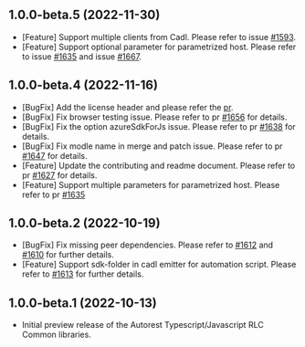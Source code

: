## 1.0.0-beta.5 (2022-11-30)

- [Feature] Support multiple clients from Cadl. Please refer to issue [#1593](https://github.com/Azure/autorest.typescript/issues/1593).
- [Feature] Support optional parameter for parametrized host. Please refer to issue [#1635](https://github.com/Azure/autorest.typescript/issues/1635) and issue [#1667](https://github.com/Azure/autorest.typescript/issues/1667).

## 1.0.0-beta.4 (2022-11-16)

- [BugFix] Add the license header and please refer the [pr](https://github.com/Azure/autorest.typescript/pull/1663).
- [BugFix] Fix browser testing issue. Please refer to pr [#1656](https://github.com/Azure/autorest.typescript/pull/1656) for details.
- [BugFix] Fix the option azureSdkForJs issue. Please refer to pr [#1638](https://github.com/Azure/autorest.typescript/pull/1638) for details.
- [BugFix] Fix modle name in merge and patch issue. Please refer to pr [#1647](https://github.com/Azure/autorest.typescript/pull/1647) for details.
- [Feature] Update the contributing and readme document. Please refer to pr [#1627](https://github.com/Azure/autorest.typescript/pull/1627) for details.
- [Feature] Support multiple parameters for parametrized host. Please refer to pr [#1635](https://github.com/Azure/autorest.typescript/issues/1635)

## 1.0.0-beta.2 (2022-10-19)

- [BugFix] Fix missing peer dependencies. Please refer to [#1612](https://github.com/Azure/autorest.typescript/pull/1612) and [#1610](https://github.com/Azure/autorest.typescript/pull/1610) for further details.
- [Feature] Support sdk-folder in cadl emitter for automation script. Please refer to [#1613](https://github.com/Azure/autorest.typescript/pull/1613) for further details.

## 1.0.0-beta.1 (2022-10-13)

- Initial preview release of the Autorest Typescript/Javascript RLC Common libraries.
